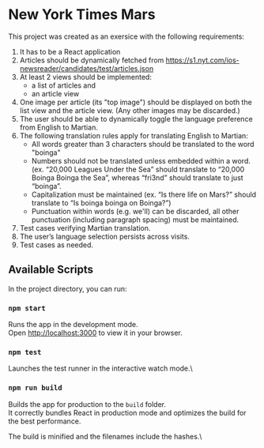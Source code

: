 # New York Times Mars

This project was created as an exersice with the following requirements:

1. It has to be a React application
2. Articles should be dynamically fetched from https://s1.nyt.com/ios-newsreader/candidates/test/articles.json
3. At least 2 views should be implemented:
   - a list of articles and
   - an article view
4. One image per article (its "top image") should be displayed on both the list view and the
   article view. (Any other images may be discarded.)
5. The user should be able to dynamically toggle the language preference from English to
   Martian.
6. The following translation rules apply for translating English to Martian:
   - All words greater than 3 characters should be translated to the word "boinga"
   - Numbers should not be translated unless embedded within a word. (ex. “20,000
   Leagues Under the Sea” should translate to “20,000 Boinga Boinga the Sea”,
   whereas “fri3nd” should translate to just “boinga”.
   - Capitalization must be maintained (ex. “Is there life on Mars?” should translate to
   “Is boinga boinga on Boinga?”)
   - Punctuation within words (e.g. we'll) can be discarded, all other punctuation
   (including paragraph spacing) must be maintained.
7. Test cases verifying Martian translation.
8. The user’s language selection persists across visits.
9. Test cases as needed.

## Available Scripts

In the project directory, you can run:

### `npm start`

Runs the app in the development mode.\
Open [http://localhost:3000](http://localhost:3000) to view it in your browser.

### `npm test`

Launches the test runner in the interactive watch mode.\

### `npm run build`

Builds the app for production to the `build` folder.\
It correctly bundles React in production mode and optimizes the build for the best performance.

The build is minified and the filenames include the hashes.\
